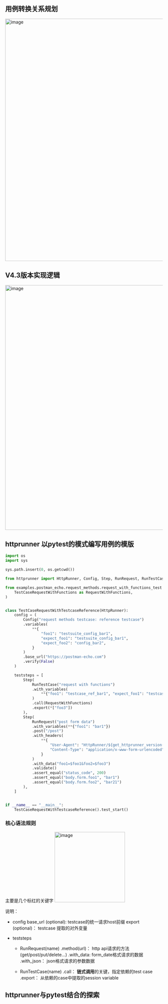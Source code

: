 ## 用例转换关系规划
<img width="775" alt="image" src="https://user-images.githubusercontent.com/104351659/206644514-990a3939-cbf1-489f-95ae-58347958cfd3.png">


## V4.3版本实现逻辑 
<img width="783" alt="image" src="https://user-images.githubusercontent.com/104351659/206644974-d6472fd7-d77c-4f98-949d-08cce3a4681d.png">


## httprunner 以pytest的模式编写用例的模版

```python
import os
import sys

sys.path.insert(0, os.getcwd())

from httprunner import HttpRunner, Config, Step, RunRequest, RunTestCase

from examples.postman_echo.request_methods.request_with_functions_test import (
    TestCaseRequestWithFunctions as RequestWithFunctions,
)


class TestCaseRequestWithTestcaseReference(HttpRunner):
    config = (
        Config("request methods testcase: reference testcase")
        .variables(
            **{
                "foo1": "testsuite_config_bar1",
                "expect_foo1": "testsuite_config_bar1",
                "expect_foo2": "config_bar2",
            }
        )
        .base_url("https://postman-echo.com")
        .verify(False)
    )

    teststeps = [
        Step(
            RunTestCase("request with functions")
            .with_variables(
                **{"foo1": "testcase_ref_bar1", "expect_foo1": "testcase_ref_bar1"}
            )
            .call(RequestWithFunctions)
            .export(*["foo3"])
        ),
        Step(
            RunRequest("post form data")
            .with_variables(**{"foo1": "bar1"})
            .post("/post")
            .with_headers(
                **{
                    "User-Agent": "HttpRunner/${get_httprunner_version()}",
                    "Content-Type": "application/x-www-form-urlencoded",
                }
            )
            .with_data("foo1=$foo1&foo2=$foo3")
            .validate()
            .assert_equal("status_code", 200)
            .assert_equal("body.form.foo1", "bar1")
            .assert_equal("body.form.foo2", "bar21")
        ),
    ]


if __name__ == "__main__":
    TestCaseRequestWithTestcaseReference().test_start()

```

  ### 核心语法规则
  
  主要是几个标红的关键字
  <img width="225" alt="image" src="https://user-images.githubusercontent.com/104351659/206698536-4b99af70-7358-47bb-8935-dfbe8d3b6a7a.png">
  
  说明：
  - config
    base_url (optional): testcase的统一请求host前缀
    export (optional)： testcase 提取的对外变量
  
  - teststeps
    - RunRequest(name)
      .method(url)： http api请求的方法(get/post/put/delete...)
      .with_data: form_date格式请求的数据
      .with_json： json格式请求的参数数据 
      
    - RunTestCase(name)
      .call： **链式调用**的关键，指定依赖的test case
      .export： 从依赖的case中提取的session variable
    
  
  ## httprunner与pytest结合的探索
  
